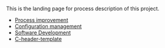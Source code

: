 This is the landing page for process description of this project.

* [Process improvement](process/pim/README.md)
* [Configuration management](process/cm/README.md)
* [Software Development](process/sd/README.md)
* [C-header-template](process/templates/c-header.md)
